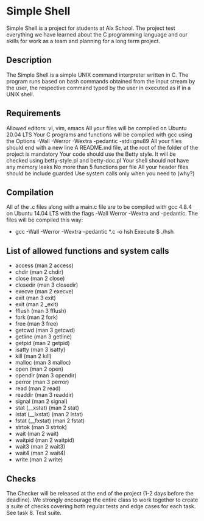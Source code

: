 # Simple Shell
Simple Shell is a project for students at Alx School. The project test everything we have learned about the C programming language and our skills for work as a team and planning for a long term project.

## Description
The Simple Shell is a simple UNIX command interpreter written in C. The program runs based on bash commands obtained from the input stream by the user, the respective command typed by the user in executed as if in a UNIX shell.

## Requirements
Allowed editors: vi, vim, emacs
All your files will be compiled on Ubuntu 20.04 LTS
Your C programs and functions will be compiled with gcc using the Options -Wall -Werror -Wextra -pedantic -std=gnu89 All your files should end with a new line
A README.md file, at the root of the folder of the project is mandatory
Your code should use the Betty style. It will be checked using betty-style.pl and betty-doc.pl
Your shell should not have any memory leaks
No more than 5 functions per file
All your header files should be include guarded
Use system calls only when you need to (why?)
## Compilation
All of the .c files along with a main.c file are to be compiled with gcc 4.8.4 on Ubuntu 14.04 LTS with the flags -Wall Werror -Wextra and -pedantic. The files will be compiled this way:

- gcc -Wall -Werror -Wextra -pedantic *.c -o hsh Execute $ ./hsh
## List of allowed functions and system calls
- access (man 2 access)
- chdir (man 2 chdir)
- close (man 2 close)
- closedir (man 3 closedir)
- execve (man 2 execve)
- exit (man 3 exit)
- exit (man 2 _exit)
- fflush (man 3 fflush)
- fork (man 2 fork)
- free (man 3 free)
- getcwd (man 3 getcwd)
- getline (man 3 getline)
- getpid (man 2 getpid)
- isatty (man 3 isatty)
- kill (man 2 kill)
- malloc (man 3 malloc)
- open (man 2 open)
- opendir (man 3 opendir)
- perror (man 3 perror)
- read (man 2 read)
- readdir (man 3 readdir)
- signal (man 2 signal)
- stat (__xstat) (man 2 stat)
- lstat (__lxstat) (man 2 lstat)
- fstat (__fxstat) (man 2 fstat)
- strtok (man 3 strtok)
- wait (man 2 wait)
- waitpid (man 2 waitpid)
- wait3 (man 2 wait3)
- wait4 (man 2 wait4)
- write (man 2 write)
## Checks
The Checker will be released at the end of the project (1-2 days before the deadline). We strongly encourage the entire class to work together to create a suite of checks covering both regular tests and edge cases for each task. See task 8. Test suite.
